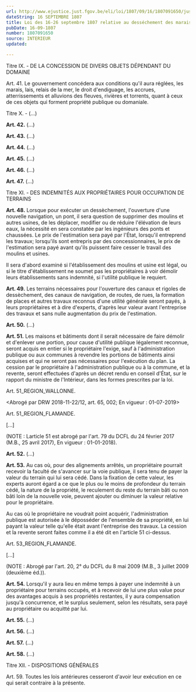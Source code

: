 ```yaml
---
url: http://www.ejustice.just.fgov.be/eli/loi/1807/09/16/1807091650/justel
dateString: 16 SEPTEMBRE 1807
title: Loi des 16-26 septembre 1807 relative au desséchement des marais, etc
pubDate: 16-09-1807
number: 1807091650
source: INTERIEUR
updated: 

---
```

Titre IX. - DE LA CONCESSION DE DIVERS OBJETS DÉPENDANT DU DOMAINE


Art.   41. Le gouvernement concédera aux conditions qu'il aura réglées, les marais, lais, relais de la mer, le droit d'endiguage, les accrues, atterrissements et alluvions des fleuves, rivières et torrents, quant à ceux de ces objets qui forment propriété publique ou domaniale.


Titre X. - (...)


**Art. 42.** (...)


**Art. 43.** (...)


**Art. 44.** (...)


**Art. 45.** (...)


**Art. 46.** (...)


**Art. 47.** (...)


Titre XI. - DES INDEMNITÉS AUX PROPRIÉTAIRES POUR OCCUPATION DE TERRAINS


**Art. 48.** Lorsque pour exécuter un dessèchement, l'ouverture d'une nouvelle navigation, un pont, il sera question de supprimer des moulins et autres usines, de les déplacer, modifier ou de réduire l'élévation de leurs eaux, la nécessité en sera constatée par les ingénieurs des ponts et chaussées. Le prix de l'estimation sera payé par l'État, lorsqu'il entreprend les travaux; lorsqu'ils sont entrepris par des concessionnaires, le prix de l'estimation sera payé avant qu'ils puissent faire cesser le travail des moulins et usines.

Il sera d'abord examiné si l'établissement des moulins et usine est légal, ou si le titre d'établissement ne soumet pas les propriétaires à voir démolir leurs établissements sans indemnité, si l'utilité publique le requiert.


**Art. 49.** Les terrains nécessaires pour l'ouverture des canaux et rigoles de dessèchement, des canaux de navigation, de routes, de rues, la formation de places et autres travaux reconnus d'une utilité générale seront payés, à leurs propriétaires et à dire d'experts, d'après leur valeur avant l'entreprise des travaux et sans nulle augmentation du prix de l'estimation.


**Art. 50.** (...)


**Art. 51.** Les maisons et bâtiments dont il serait nécessaire de faire démolir et d'enlever une portion, pour cause d'utilité publique légalement reconnue, seront acquis en entier si le propriétaire l'exige, sauf à l'administration publique ou aux communes à revendre les portions de bâtiments ainsi acquises et qui ne seront pas nécessaires pour l'exécution du plan. La cession par le propriétaire à l'administration publique ou à la commune, et la revente, seront effectuées d'après un décret rendu en conseil d'État, sur le rapport du ministre de l'Intérieur, dans les formes prescrites par la loi.


Art.  51_REGION_WALLONNE.

<Abrogé par DRW 2018-11-22/12, art. 65, 002; En vigueur : 01-07-2019> 


Art.  51_REGION_FLAMANDE.

[...]

(NOTE : Larticle 51 est abrogé par l'art. 79 du DCFL du 24 février 2017 (M.B., 25 avril 2017),  En vigueur :  01-01-2018).


**Art. 52.** (...)


**Art. 53.** Au cas où, pour des alignements arrêtés, un propriétaire pourrait recevoir la faculté de s'avancer sur la voie publique, il sera tenu de payer la valeur du terrain qui lui sera cédé. Dans la fixation de cette valeur, les experts auront égard a ce que le plus ou le moins de profondeur du terrain cédé, la nature de la propriété, le reculement du reste du terrain bâti ou non bâti loin de la nouvelle voie, peuvent ajouter ou diminuer la valeur relative pour le propriétaire.

Au cas où le propriétaire ne voudrait point acquérir, l'administration publique est autorisée à le déposséder de l'ensemble de sa propriété, en lui payant la valeur telle qu'elle était avant l'entreprise des travaux. La cession et la revente seront faites comme il a été dit en l'article 51 ci-dessus.


Art.  53_REGION_FLAMANDE.

[...]

(NOTE : Abrogé par l'art. 20, 2° du DCFL du 8 mai 2009 (M.B., 3 juillet 2009 (deuxième éd.)).


**Art. 54.** Lorsqu'il y aura lieu en même temps à payer une indemnité à un propriétaire pour terrains occupés, et à recevoir de lui une plus value pour des avantages acquis à ses propriétés restantes, il y aura compensation jusqu'à concurrence, et le surplus seulement, selon les résultats, sera payé au propriétaire ou acquitté par lui.


**Art. 55.** (...)


**Art. 56.** (...)


**Art. 57.** (...)


**Art. 58.** (...)


Titre XII. - DISPOSITIONS GÉNÉRALES


Art. 59. Toutes les lois antérieures cesseront d'avoir leur exécution en ce qui serait contraire à la présente.

